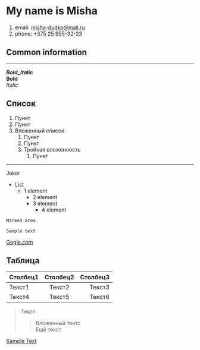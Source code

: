 # My name is Misha

1. email: misha-dudko@mail.ru
2. phone: +375 25 955-32-23 

## Common information
---
***Bold_Italic***<br>
**Bold**<br>
*Italic*
## Список
1. Пункт
2. Пункт
3. Вложенный список
    1. Пункт
    2. Пункт
    3. Тройная вложенность
        1. Пункт
---
<a id="jakor">Jakor</a>
* List
    * 1 element
        * 2 element
        * 3 element
            * 4 element

```
Marked area
```
    Sample text 
[Gogle.com](https://google.com)

## Таблица
Столбец1 | Столбец2 | Столбец3
:--------|:--------:| -------:
Текст1|Текст2|Текст3
Текст4|Текст5|Текст6

> Текст
>> Вложенный тектс<br>
>> Ещё текст<br>

[Sample Text](#jakor)
